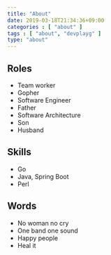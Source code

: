 ```yaml
---
title: "About"
date: 2019-03-18T21:34:36+09:00
categories : [ "about" ]
tags : [ "about", "devplayg" ]
type: "about"
---
```


## Roles

* Team worker
* Gopher
* Software Engineer
* Father
* Software Architecture
* Son
* Husband

## Skills

* Go
* Java, Spring Boot
* Perl

## Words

* No woman no cry
* One band one sound
* Happy people
* Heal it